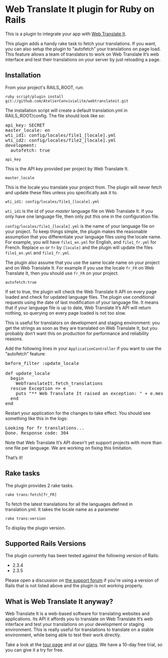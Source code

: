 Web Translate It plugin for Ruby on Rails
=========================================

This is a plugin to integrate your app with [Web Translate It](https://webtranslateit.com).

This plugin adds a handy rake task to fetch your translations. If you want, you can also setup the plugin to “autofetch” your translations on page load. This feature allows a team of translators to work on Web Translate It’s web interface and test their translations on your server by just reloading a page.

Installation
------------

From your project's RAILS_ROOT, run:

    ruby script/plugin install git://github.com/AtelierConvivialite/webtranslateit.git

The installation script will create a default translation.yml in RAILS_ROOT/config. The file should look like so:

<pre>api_key: SECRET
master_locale: en
wti_id1: config/locales/file1_[locale].yml
wti_id2: config/locales/file2_[locale].yml
development:
  autofetch: true</pre>

`api_key`
  
This is the API key provided per project by Web Translate It.

`master_locale`
  
This is the locale you translate your project from. The plugin will never fetch and update these files unless you specifically ask it to.

`wti_id1: config/locales/file1_[locale].yml`
    
`wti_id1` is the id of your *master* language file on Web Translate It. If you only have one language file, then only put this one in the configuration file.

`config/locales/file1_[locale].yml` is the name of your language file on your project. To keep things simple, the plugin makes the reasonable assumption that you differentiate your language files using the locale name. For example, you will have `file1_en.yml` for English, and `file1_fr.yml` for French. Replace `en` or `fr` by `[locale]` and the plugin will update the files `file1_en.yml` and `file1_fr.yml`.

The plugin also assume that you use the same locale name on your project and on Web Translate It. For example if you use the locale `fr_FR` on Web Translate It, then you should use `fr_FR` on your project.

`autofetch:true`
  
If set to true, the plugin will check the Web Translate It API on every page loaded and check for updated language files. The plugin use conditional requests using the date of last modification of your language file. It means that if your language file is up to date, Web Translate It’s API will return nothing, so querying on every page loaded is not too slow.

This is useful for translators on development and staging environment: you get the strings as soon as they are translated on Web Translate It, but you probably don’t want this on production for performance and reliability reasons.

Add the following lines in your `ApplicationController` if you want to use the “autofetch” feature:

<pre>before_filter :update_locale

def update_locale
  begin
    WebTranslateIt.fetch_translations
  rescue Exception => e
    puts "** Web Translate It raised an exception: " + e.message
  end
end</pre>

Restart your application for the changes to take effect. You should see something like this in the logs:

<pre>Looking for fr translations...
Done. Response code: 304</pre>

Note that Web Translate It’s API doesn’t yet support projects with more than one file per language. We are working on fixing this limitation. 

That’s it!


Rake tasks
------------

The plugin provides 2 rake tasks.

    rake trans:fetch[fr_FR]
  
To fetch the latest translations for all the languages defined in translation.yml. It takes the locale name as a parameter
  
    rake trans:version
  
To display the plugin version.

Supported Rails Versions
------------------------

The plugin currently has been tested against the following version of Rails:

* 2.3.4
* 2.3.5

Please open a discussion on [the support forum](https://webtranslateit.com/forum) if you're using a version of Rails that is not listed above and the plugin is not working properly.

What is Web Translate It anyway?
--------------------------------

Web Translate It is a web-based software for translating websites and applications. Its API it affords you to translate on Web Translate It’s web interface and test your translations on your development or staging environment. This is really useful for translations to translate on a stable environment, while being able to test their work directly.

Take a look at the [tour page](https://webtranslateit.com/tour) and at our [plans](https://webtranslateit.com/plans). We have a 10-day free trial, so you can give it a try for free.
